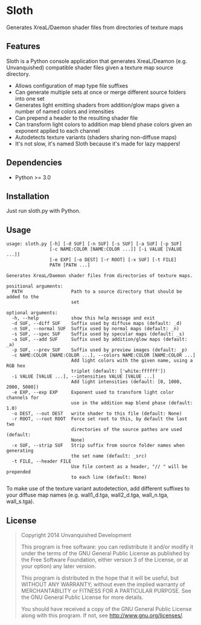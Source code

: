 Sloth
=====

Generates XreaL/Daemon shader files from directories of texture maps

Features
--------

Sloth is a Python console application that generates XreaL/Deamon (e.g.
Unvanquished) compatible shader files given a texture map source directory.

* Allows configuration of map type file suffixes
* Can generate multiple sets at once or merge different source folders into one set
* Generates light emitting shaders from addition/glow maps given a number of named colors and intensities
* Can prepend a header to the resulting shader file
* Can transform light colors to addition map blend phase colors given an exponent applied to each channel
* Autodetects texture variants (shaders sharing non-diffuse maps)
* It's not slow, it's named Sloth because it's made for lazy mappers!

Dependencies
------------

* Python >= 3.0

Installation
------------

Just run sloth.py with Python.

Usage
-----

	usage: sloth.py [-h] [-d SUF] [-n SUF] [-s SUF] [-a SUF] [-p SUF]
	                [-c NAME:COLOR [NAME:COLOR ...]] [-i VALUE [VALUE ...]]
	                [-e EXP] [-o DEST] [-r ROOT] [-x SUF] [-t FILE]
	                PATH [PATH ...]
	
	Generates XreaL/Daemon shader files from directories of texture maps.
	
	positional arguments:
	  PATH                  Path to a source directory that should be added to the
	                        set
	
	optional arguments:
	  -h, --help            show this help message and exit
	  -d SUF, --diff SUF    Suffix used by diffuse maps (default: _d)
	  -n SUF, --normal SUF  Suffix used by normal maps (default: _n)
	  -s SUF, --spec SUF    Suffix used by specular maps (default: _s)
	  -a SUF, --add SUF     Suffix used by addition/glow maps (default: _a)
	  -p SUF, --prev SUF    Suffix used by preview images (default: _p)
	  -c NAME:COLOR [NAME:COLOR ...], --colors NAME:COLOR [NAME:COLOR ...]
	                        Add light colors with the given name, using a RGB hex
	                        triplet (default: ['white:ffffff'])
	  -i VALUE [VALUE ...], --intensities VALUE [VALUE ...]
	                        Add light intensities (default: [0, 1000, 2000, 5000])
	  -e EXP, --exp EXP     Exponent used to transform light color channels for
	                        use in the addition map blend phase (default: 1.0)
	  -o DEST, --out DEST   write shader to this file (default: None)
	  -r ROOT, --root ROOT  Force set root to this, by default the last two
	                        directories of the source pathes are used (default:
	                        None)
	  -x SUF, --strip SUF   Strip suffix from source folder names when generating
	                        the set name (default: _src)
	  -t FILE, --header FILE
	                        Use file content as a header, "// " will be prepended
	                        to each line (default: None)

To make use of the texture variant autodetection, add different suffixes to
your diffuse map names (e.g. wall1\_d.tga, wall2\_d.tga, wall\_n.tga, wall\_s.tga).

License
-------

> Copyright 2014 Unvanquished Development
>
> This program is free software: you can redistribute it and/or modify
> it under the terms of the GNU General Public License as published by
> the Free Software Foundation, either version 3 of the License, or
> at your option) any later version.
>
> This program is distributed in the hope that it will be useful,
> but WITHOUT ANY WARRANTY; without even the implied warranty of
> MERCHANTABILITY or FITNESS FOR A PARTICULAR PURPOSE.  See the
> GNU General Public License for more details.
>
> You should have received a copy of the GNU General Public License
> along with this program.  If not, see <http://www.gnu.org/licenses/>.
